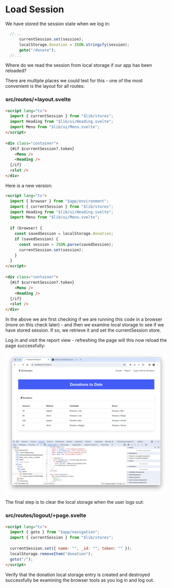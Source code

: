 # Load Session

We have stored the session state when we log in:

~~~typescript
  //...
      currentSession.set(session);
      localStorage.donation = JSON.stringify(session);
      goto("/donate");
  //...
~~~

Where do we read the session from local storage if our app has been reloaded?

There are multiple places we could test for this - one of the most convenient is the layout for all routes:

### src/routes/+layout.svelte

~~~html
<script lang="ts">
  import { currentSession } from "$lib/stores";
  import Heading from "$lib/ui/Heading.svelte";
  import Menu from "$lib/ui/Menu.svelte";
</script>

<div class="container">
  {#if $currentSession?.token}
    <Menu />
    <Heading />
  {/if}
  <slot />
</div>
~~~

Here is a new version:

~~~html
<script lang="ts">
  import { browser } from "$app/environment";
  import { currentSession } from "$lib/stores";
  import Heading from "$lib/ui/Heading.svelte";
  import Menu from "$lib/ui/Menu.svelte";

  if (browser) {
    const savedSession = localStorage.donation;
    if (savedSession) {
      const session = JSON.parse(savedSession);
      currentSession.set(session);
    }
  }
</script>

<div class="container">
  {#if $currentSession?.token}
    <Menu />
    <Heading />
  {/if}
  <slot />
</div>
~~~

In the above we are first checking if we are running this code in a browser (more on this check later) - and then we examine local storage to see if we have stored session. If so, we retrieve it and set the currentSession store.

Log in and visit the report view - refreshing the page will this now reload the page successfully:

![](img/28.png)

The final step is to clear the local storage when the user logs out:

### src/routes/logout/+page.svelte

~~~html
<script lang="ts">
  import { goto } from "$app/navigation";
  import { currentSession } from "$lib/stores";

  currentSession.set({ name: "", _id: "", token: "" });
  localStorage.removeItem("donation");
  goto("/");
</script>
~~~

Verify that the donation local storage entry is created and destroyed successfully be examining the browser tools as you log in and log out.
